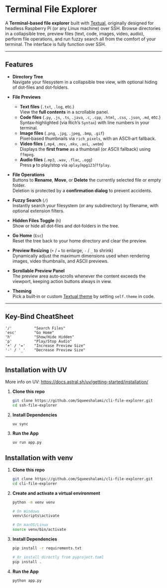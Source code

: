 # Terminal File Explorer

A **Terminal‑based file explorer** built with [Textual](https://github.com/Textualize/textual), originally designed for headless Raspberry Pi (or any Linux machine) over SSH. Browse directories in a collapsible tree, preview files (text, code, images, video, audio), perform file operations, and run fuzzy search all from the comfort of your terminal. The interface is fully function over SSH.

---

## Features

- **Directory Tree**  
  Navigate your filesystem in a collapsible tree view, with optional hiding of dot‑files and dot‑folders.

- **File Previews**  
  - **Text files** (`.txt`, `.log`, etc.)  
    View the **full contents** in a scrollable panel.  
  - **Code files** (`.py`, `.js`, `.ts`, `.java`, `.c`, `.cpp`, `.html`, `.css`, `.json`, `.md`, etc.)  
    Syntax‑highlighted (via Rich’s `Syntax`) with line numbers in your terminal.  
  - **Image files** (`.png`, `.jpg`, `.jpeg`, `.bmp`, `.gif`)  
    Pixel‑based thumbnails via `rich_pixels`, with an ASCII‑art fallback.  
  - **Video files** (`.mp4`, `.mov`, `.mkv`, `.avi`, `.webm`)  
    Displays the **first frame** as a thumbnail (or ASCII fallback) using `ffmpeg`.  
  - **Audio files** (`.mp3`, `.wav`, `.flac`, `.ogg`)  
    Press **`p`** to play/stop via `aplay`/`mpg123`/`ffplay`.

- **File Operations**  
  Buttons to **Rename**, **Move**, or **Delete** the currently selected file or empty folder.  
  Deletion is protected by a **confirmation dialog** to prevent accidents.

- **Fuzzy Search** (`/`)  
  Instantly search your filesystem (or any subdirectory) by filename, with optional extension filters.

- **Hidden Files Toggle** (`h`)  
  Show or hide all dot‑files and dot‑folders in the tree.

- **Go Home** (`Esc`)  
  Reset the tree back to your home directory and clear the preview.

- **Preview Resizing** (`+` / `=` to enlarge, `-` / `_` to shrink)  
  Dynamically adjust the maximum dimensions used when rendering images, video thumbnails, and ASCII previews.

- **Scrollable Preview Panel**  
  The preview area auto‑scrolls whenever the content exceeds the viewport, keeping action buttons always in view.

- **Theming**  
  Pick a built‑in or custom [Textual theme](https://textual.textualize.io/themes/) by setting `self.theme` in code.

---


## Key-Bind CheatSheet
```
'/'          "Search Files"
'esc'        "Go Home"
'h'          "Show/Hide Hidden"
'p'          "Play/Stop Audio"
'+' / '='    "Increase Preview Size"
'-' / '_'    "Decrease Preview Size"
```

---

## Installation with UV

More info on UV: https://docs.astral.sh/uv/getting-started/installation/

1. **Clone this repo**  
   ```bash
   git clone https://github.com/Squeeshalami/cli-file-explorer.git
   cd ssh-file-explorer
    ```
2. **Install Dependencies**
    ```
    uv sync 
    ```
3. **Run the App**
    ```
    uv run app.py 
    ```


## Installation with venv
1. **Clone this repo**  
   ```bash 
   git clone https://github.com/Squeeshalami/cli-file-explorer.git
   cd cli-file-explorer
   ```

2. **Create and activate a virtual environment**
   ```bash
   python -m venv venv

   # On Windows
   venv\Scripts\activate

   # On macOS/Linux
   source venv/bin/activate
   ```

3. **Install Dependencies**
   ```bash
   pip install -r requirements.txt
   
   # Or install directly from pyproject.toml
   pip install .
   ```

4. **Run the App**
   ```bash
   python app.py
   ```
